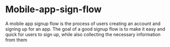 # Mobile-app-sign-flow
A mobile app signup flow is the process of users creating an account and signing up for an app. The goal of a good signup flow is to make it easy and quick for users to sign up, while also collecting the necessary information from them
